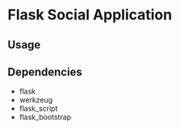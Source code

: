 
# Flask Social Application

## Usage


## Dependencies
- flask
- werkzeug
- flask_script
- flask_bootstrap
